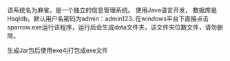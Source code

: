 该系统名为麻雀，是一个独立的信息管理系统。
使用Java语言开发， 数据库是Hsqldb。默认用户名密码为admin：admin123.
在windows平台下直接点击sparrow.exe运行该程序，运行后会生成data文件夹，该文件夹位数文件，请勿删除。

生成Jar包后使用exe4j打包成exe文件 